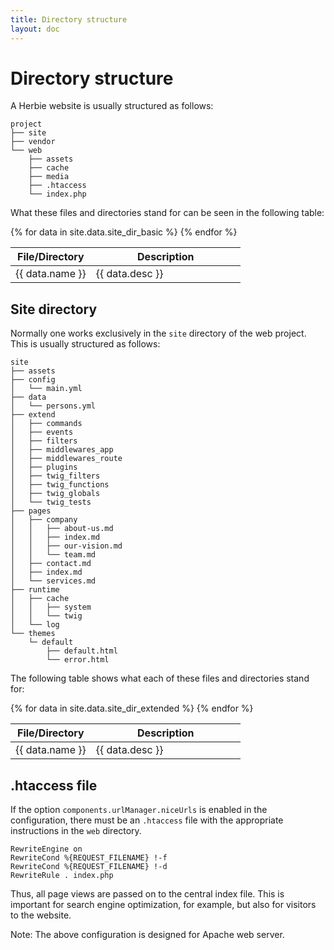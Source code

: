 ```yaml
---
title: Directory structure
layout: doc
---
```


# Directory structure

A Herbie website is usually structured as follows:

    project
    ├── site
    ├── vendor
    └── web
        ├── assets
        ├── cache
        ├── media
        ├── .htaccess
        └── index.php

What these files and directories stand for can be seen in the following table:

<table class="pure-table pure-table-horizontal">
    <thead>
        <tr>
            <th style="width:35%">File/Directory</th>
            <th style="width:65%">Description</th>
        </tr>
    </thead>
    <tbody>
    {% for data in site.data.site_dir_basic %}
        <tr>
            <td>{{ data.name }}</td>
            <td>{{ data.desc }}</td>
        </tr>
    {% endfor %}
    </tbody>
</table>

## Site directory

Normally one works exclusively in the `site` directory of the web project.
This is usually structured as follows:

    site
    ├── assets
    ├── config
    │   └── main.yml
    ├── data
    │   └── persons.yml
    ├── extend
    │   ├── commands
    │   ├── events
    │   ├── filters
    │   ├── middlewares_app
    │   ├── middlewares_route
    │   ├── plugins
    │   ├── twig_filters
    │   ├── twig_functions
    │   ├── twig_globals
    │   └── twig_tests
    ├── pages
    │   ├── company
    │   │   ├── about-us.md
    │   │   ├── index.md
    │   │   ├── our-vision.md
    │   │   └── team.md
    │   ├── contact.md
    │   ├── index.md
    │   └── services.md
    ├── runtime
    │   ├── cache
    │   │   ├── system
    │   │   └── twig
    │   └── log
    └── themes
        └─ default
            ├── default.html
            └── error.html

The following table shows what each of these files and directories stand for:

<table class="pure-table pure-table-horizontal">
    <thead>
        <tr>
            <th style="width:35%">File/Directory</th>
            <th style="width:65%">Description</th>
        </tr>
    </thead>
    <tbody>
    {% for data in site.data.site_dir_extended %}
        <tr>
            <td>{{ data.name }}</td>
            <td>{{ data.desc }}</td>
        </tr>
    {% endfor %}
    </tbody>
</table>

## .htaccess file

If the option `components.urlManager.niceUrls` is enabled in the configuration, there must be an `.htaccess` file with the appropriate instructions in the `web` directory.

    RewriteEngine on
    RewriteCond %{REQUEST_FILENAME} !-f
    RewriteCond %{REQUEST_FILENAME} !-d
    RewriteRule . index.php

Thus, all page views are passed on to the central index file.
This is important for search engine optimization, for example, but also for visitors to the website.

Note: The above configuration is designed for Apache web server.
